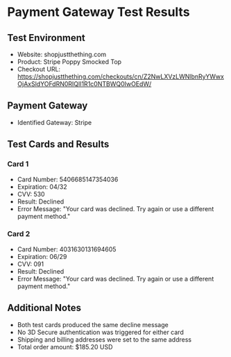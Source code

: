 # Payment Gateway Test Results

## Test Environment
- Website: shopjustthething.com
- Product: Stripe Poppy Smocked Top
- Checkout URL: https://shopjustthething.com/checkouts/cn/Z2NwLXVzLWNlbnRyYWwxOjAxSldYOFdRN0RIQlI1R1c0NTBWQ0IwOEdW/

## Payment Gateway
- Identified Gateway: Stripe

## Test Cards and Results

### Card 1
- Card Number: 5406685147354036
- Expiration: 04/32
- CVV: 530
- Result: Declined
- Error Message: "Your card was declined. Try again or use a different payment method."

### Card 2
- Card Number: 4031630131694605
- Expiration: 06/29
- CVV: 091
- Result: Declined
- Error Message: "Your card was declined. Try again or use a different payment method."

## Additional Notes
- Both test cards produced the same decline message
- No 3D Secure authentication was triggered for either card
- Shipping and billing addresses were set to the same address
- Total order amount: $185.20 USD